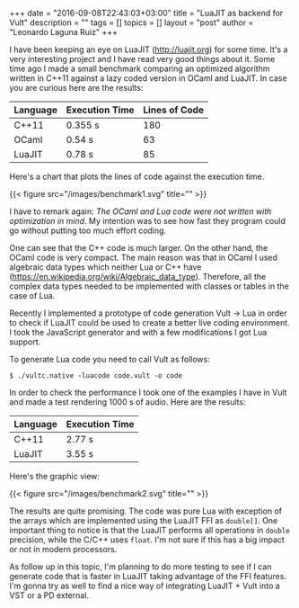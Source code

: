 +++
date = "2016-09-08T22:43:03+03:00"
title = "LuaJIT as backend for Vult"
description = ""
tags = []
topics = []
layout = "post"
author = "Leonardo Laguna Ruiz"
+++

I have been keeping an eye on LuaJIT (http://luajit.org) for some time. It's a very interesting project and I have read very good things about it. Some time ago I made a small benchmark comparing an optimized algorithm written in C++11 against a lazy coded version in OCaml and LuaJIT. In case you are curious here are the results:

<table class="table">
<thead>
   <tr> <th> Language </th> <th> Execution Time </th> <th> Lines of Code </th> </tr>
</thead>
<tbody>
   <tr> <td> C++11 </td> <td> 0.355 s  </td> <td> 180 </td> </tr>
   <tr> <td> OCaml </td> <td> 0.54 s  </td> <td> 63 </td> </tr>
   <tr> <td> LuaJIT </td> <td> 0.78 s  </td> <td> 85 </td> </tr>
</tbody>
</table>

Here's a chart that plots the lines of code against the execution time.

{{< figure src="/images/benchmark1.svg" title="" >}}

I have to remark again: *The OCaml and Lua code were not written with optimization in mind*. My intention was to see how fast they program could go without putting too much effort coding.

One can see that the C++ code is much larger. On the other hand, the OCaml code is very compact. The main reason was that in OCaml I used algebraic data types which neither Lua or C++ have (https://en.wikipedia.org/wiki/Algebraic_data_type). Therefore, all the complex data types needed to be implemented with classes or tables in the case of Lua.

Recently I implemented a prototype of code generation Vult -> Lua in order to check if LuaJIT could be used to create a better live coding environment. I took the JavaScript generator and with a few modifications I got Lua support.

To generate Lua code you need to call Vult as follows:

```
$ ./vultc.native -luacode code.vult -o code
```

In order to check the performance I took one of the examples I have in Vult and made a test rendering 1000 s of audio. Here are the results:


<table class="table">
<thead>
   <tr> <th> Language </th> <th> Execution Time </th> </tr>
</thead>
<tbody>
   <tr> <td> C++11 </td> <td> 2.77 s  </td> </tr>
   <tr> <td> LuaJIT </td> <td> 3.55 s  </td> </tr>
</tbody>
</table>


Here's the graphic view:

{{< figure src="/images/benchmark2.svg" title="" >}}

The results are quite promising. The code was pure Lua with exception of the arrays which are implemented using the LuaJIT FFI as `double[]`. One important thing to notice is that the LuaJIT performs all operations in `double` precision, while the C/C++ uses `float`. I'm not sure if this has a big impact or not in modern processors.

As follow up in this topic, I'm planning to do more testing to see if I can generate code that is faster in LuaJIT taking advantage of the FFI features. I'm gonna try as well to find a nice way of integrating LuaJIT + Vult into a VST or a PD external.


